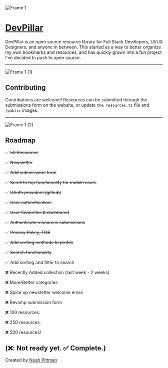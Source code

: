 ![Frame 1](https://github.com/noahpittman/devpillar/assets/98414850/023c60d2-f3ad-496b-b5ad-c4bf3e390b1f)
# [DevPillar](https://devpillar.org)

DevPillar is an open source resource library for Full Stack Developers, UI/UX Designers, and anyone in between. This started as a way to better organize my own bookmarks and resources, and has quickly grown into a fun project I've decided to push to open source.

---
![Frame 1 (1)](https://github.com/noahpittman/devpillar/assets/98414850/79b6754a-07b8-46c4-adf2-0f596da42dcc)
## Contributing

Contributions are welcome! Resources can be submitted through the submissions form on the website, or update `the resources.ts` file and `/public` images.

---
![Frame 1 (2)](https://github.com/noahpittman/devpillar/assets/98414850/84a8fc6b-0e66-4d57-9c5c-0d017cc40e41)
## Roadmap

✅ ~~50 Resources~~

✅ ~~Newsletter~~

✅ ~~Add submissions form~~

✅ ~~Scroll to top functionality for mobile users~~

✅ ~~OAuth providers (github)~~

✅ ~~User authentication.~~

✅ ~~User favourites & dashboard~~

✅ ~~Authenticate resources submissions~~

✅ ~~Privacy Policy, TOS~~

✅ ~~Add sorting methods to profile~~

✅ ~~Search functionality~~

✅ Add sorting and filter to search

❌ Recently Added collection (last week - 2 weeks)

❌ More/Better categories

❌ Spice up newsletter welcome email

❌ Revamp submission form

❌ 100 resources.

❌ 250 resources.

❌ 500 resources!

(❌: Not ready yet. ✅ Complete.)
---
Created by [Noah Pittman](https://npitt.dev)

